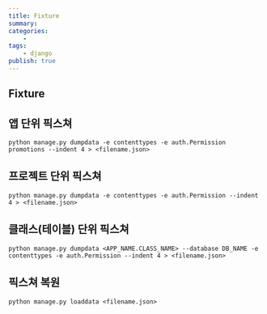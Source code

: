 ```yaml
---
title: Fixture
summary: 
categories:
    - 
tags:
    - django
publish: true
---
```

## Fixture

## 앱 단위 픽스쳐

```shell
python manage.py dumpdata -e contenttypes -e auth.Permission promotions --indent 4 > <filename.json>
```

## 프로젝트 단위 픽스쳐

```shell
python manage.py dumpdata -e contenttypes -e auth.Permission --indent 4 > <filename.json>
```

## 클래스(테이블) 단위 픽스쳐

```shell
python manage.py dumpdata <APP_NAME.CLASS_NAME> --database DB_NAME -e contenttypes -e auth.Permission --indent 4 > <filename.json>
```

## 픽스쳐 복원

```shell
python manage.py loaddata <filename.json>
```
